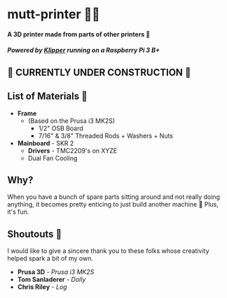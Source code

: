 # mutt-printer 🐕‍🦺
#### A 3D printer made from parts of other printers 🤖

##### Powered by <a href="https://github.com/KevinOConnor/klipper" target="_blank">Klipper</a> running on a Raspberry Pi 3 B+

## 🚧 CURRENTLY UNDER CONSTRUCTION 🚧

## List of Materials 📜
- **Frame** 
	- (Based on the Prusa i3 MK2S)
		- 1/2" OSB Board
		- 7/16" & 3/8" Threaded Rods + Washers + Nuts
- **Mainboard** - SKR 2
	- **Drivers** - TMC2209's on XYZE
	- Dual Fan Cooling

## Why?  
When you have a bunch of spare parts sitting around and not really doing anything, it becomes pretty enticing to just build another machine 🤷 Plus, it's fun.

## Shoutouts 📣
I would like to give a sincere thank you to these folks whose creativity helped spark a bit of my own.
- **Prusa 3D** - *Prusa i3 MK2S*
- **Tom Sanladerer** - *Dolly*
- **Chris Riley** - *Log*


